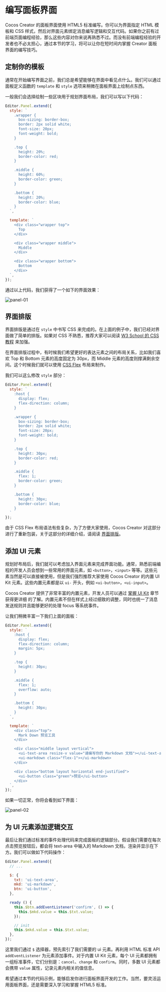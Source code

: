 # 编写面板界面

Cocos Creator 的面板界面使用 HTML5 标准编写。你可以为界面指定 HTML 模板和 CSS 样式，然后对界面元素绑定消息编写逻辑和交互代码。如果你之前有过前端页面编程经验，那么这些内容对你来说再熟悉不过。而没有前端编程经验的开发者也不必太担心，通过本节的学习，将可以让你在短时间内掌握 Creator 面板界面的编写技巧。

## 定制你的模板

通常在开始编写界面之前，我们总是希望能够在界面中看见点什么。我们可以通过面板定义函数的 `template` 和 `style` 选项来稍微在面板界面上绘制点东西。

一般我们会选择绘制一些区块用于规划界面布局，我们可以写以下代码：

```javascript
Editor.Panel.extend({
  style: `
    .wrapper {
      box-sizing: border-box;
      border: 2px solid white;
      font-size: 20px;
      font-weight: bold;
    }

    .top {
      height: 20%;
      border-color: red;
    }

    .middle {
      height: 60%;
      border-color: green;
    }

    .bottom {
      height: 20%;
      border-color: blue;
    }
  `,

  template: `
    <div class="wrapper top">
      Top
    </div>

    <div class="wrapper middle">
      Middle
    </div>

    <div class="wrapper bottom">
      Bottom
    </div>
  `,
});
```

通过以上代码，我们获得了一个如下的界面效果：

![panel-01](./assets/panel-01.png)

## 界面排版

界面排版是通过在 `style` 中书写 CSS 来完成的。在上面的例子中，我们已经对界面做了简单的排版。如果对 CSS 不熟悉，推荐大家可以阅读 [W3 School 的 CSS 教程](http://www.w3school.com.cn/css/) 来加强。

在界面排版过程中，有时候我们希望更好的表达元素之间的布局关系，比如我们喜欢 Top 和 Bottom 元素的高度固定为 30px，而 Middle 元素的高度则撑满剩余空间。这个时候我们就可以使用 [CSS Flex](https://css-tricks.com/snippets/css/a-guide-to-flexbox/) 布局来制作。

我们可以这么修改 `style` 部分：

```javascript
Editor.Panel.extend({
  style: `
    :host {
      display: flex;
      flex-direction: column;
    }

    .wrapper {
      box-sizing: border-box;
      border: 2px solid white;
      font-size: 20px;
      font-weight: bold;
    }

    .top {
      height: 30px;
      border-color: red;
    }

    .middle {
      flex: 1;
      border-color: green;
    }

    .bottom {
      height: 30px;
      border-color: blue;
    }
  `
});
```

由于 CSS Flex 布局语法有些复杂，为了方便大家使用，Cocos Creator 对这部分进行了重新包装，关于这部分的详细介绍，请阅读 [界面排版](layout-ui-element.md)。

## 添加 UI 元素

规划好布局后，我们就可以考虑加入界面元素来完成界面功能。通常，熟悉前端编程的开发人员会想到一些常用的界面元素，如 `<button>`，`<input>` 等等。这些元素当然是可以直接被使用，但是我们强烈推荐大家使用 Cocos Creator 的内置 UI Kit 元素。这些内置元素都是以 `ui-` 开头，例如 `<ui-button>`，`<ui-input>`。

Cocos Creator 提供了非常丰富的内置元素，开发人员可以通过 [掌握 UI Kit](using-ui-kit.md) 章节获得更详细
的了解。内置元素不但在样式上经过细致的调整，同时也统一了消息发送规则并且能够更好的处理 focus 等系统事件。

让我们稍微丰富一下我们上面的面板：

```javascript
Editor.Panel.extend({
  style: `
    :host {
      display: flex;
      flex-direction: column;
      margin: 5px;
    }

    .top {
      height: 30px;
    }

    .middle {
      flex: 1;
      overflow: auto;
    }

    .bottom {
      height: 30px;
    }
  `,

  template: `
    <div class="top">
      Mark Down 预览工具
    </div>

    <div class="middle layout vertical">
      <ui-text-area resize-v value="请编写你的 Markdown 文档"></ui-text-area>
      <ui-markdown class="flex-1"></ui-markdown>
    </div>

    <div class="bottom layout horizontal end-justified">
      <ui-button class="green">预览</ui-button>
    </div>
  `,
});
```

如果一切正常，你将会看到如下界面：

![panel-02](./assets/panel-02.png)

## 为 UI 元素添加逻辑交互

最后让我们通过标准的事件处理代码来完成面板的逻辑部分。假设我们需要在每次点击预览按钮后，都会将 text-area 中输入的 Markdown 文档，渲染并显示在下方。我们可以做如下代码操作：

```javascript
Editor.Panel.extend({
  // ...

  $: {
    txt: 'ui-text-area',
    mkd: 'ui-markdown',
    btn: 'ui-button',
  },

  ready () {
    this.$btn.addEventListener('confirm', () => {
      this.$mkd.value = this.$txt.value;
    });

    // init
    this.$mkd.value = this.$txt.value;
  },
});
```

这里我们通过 `$` 选择器，预先索引了我们需要的 ui 元素。再利用 HTML 标准 API `addEventListener` 为元素添加事件。对于内置 UI Kit 元素，每个 UI 元素都拥有一组标准事件，它们分别是：`cancel`、`change` 和 `confirm`。同时，多数 UI 元素都会携带 `value` 属性，记录元素内相关的值信息。

希望通过本节的代码示例，能够启发你进行面板界面开发的工作。当然，要灵活运用面板界面，还是需要深入学习和掌握 HTML5 标准。
